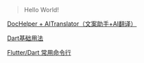 > Hello World!

[DocHelper + AITranslator（文案助手+AI翻译）](instruction.md)

[Dart基础用法](dart_basic.md)

[Flutter/Dart 常用命令行](flutter_dart_command.md)